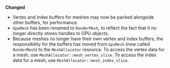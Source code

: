 __Changed__

- Vertex and index buffers for meshes may now be packed alongside other buffers, for performance.
- `GpuMesh` has been renamed to `RenderMesh`, to reflect the fact that it no longer directly stores handles to GPU objects.
- Because meshes no longer have their own vertex and index buffers, the responsibility for the buffers has moved from `GpuMesh` (now called `RenderMesh`) to the `MeshAllocator` resource. To access the vertex data for a mesh, use `MeshAllocator::mesh_vertex_slice`. To access the index data for a mesh, use `MeshAllocator::mesh_index_slice`.
